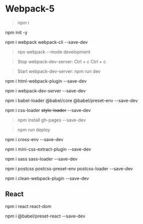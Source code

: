 # Webpack-5

> npm i

npm init -y

npm i webpack webpack-cli --save-dev

> npx webpack --mode development

> Stop webpack-dev-server: Ctrl + c Ctrl + c

> Start webpack-dev-server: npm run dev

npm i html-webpack-plugin --save-dev

npm i webpack-dev-server --save-dev

npm i babel-loader @babel/core @babel/preset-env --save-dev

npm i css-loader ~~style-loader~~ --save-dev

> npm install gh-pages --save-dev

> npm run deploy

npm i cross-env --save-dev

npm i mini-css-extract-plugin --save-dev

npm i sass sass-loader --save-dev

npm i postcss postcss-preset-env postcss-loader --save-dev

npm i clean-webpack-plugin --save-dev

## React

npm i react react-dom

npm i @babel/preset-react --save-dev
